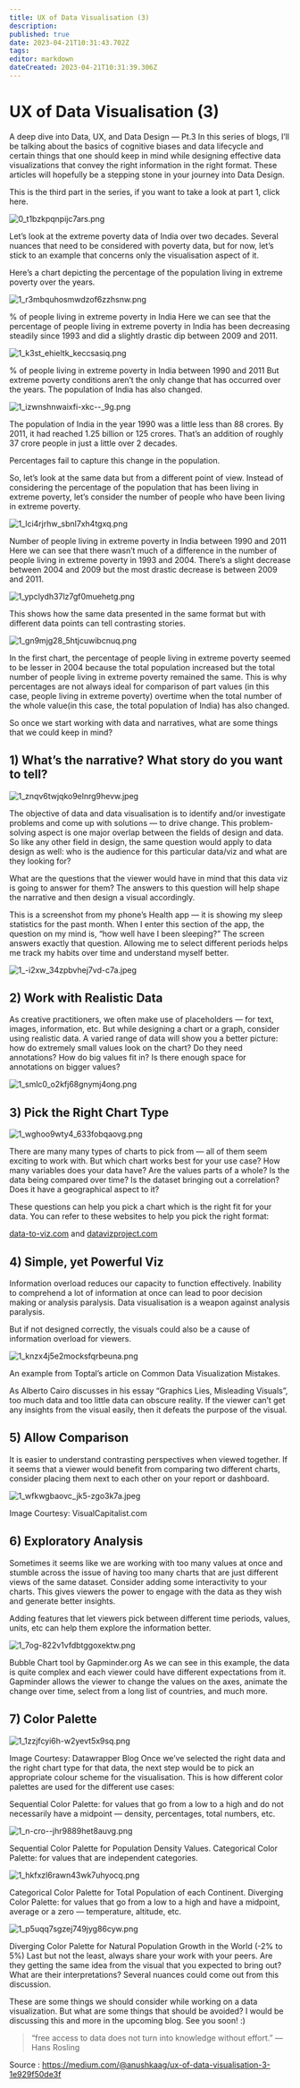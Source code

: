 ```yaml
---
title: UX of Data Visualisation (3)
description: 
published: true
date: 2023-04-21T10:31:43.702Z
tags: 
editor: markdown
dateCreated: 2023-04-21T10:31:39.306Z
---
```


# UX of Data Visualisation (3)



A deep dive into Data, UX, and Data Design — Pt.3
In this series of blogs, I’ll be talking about the basics of cognitive biases and data lifecycle and certain things that one should keep in mind while designing effective data visualizations that convey the right information in the right format. These articles will hopefully be a stepping stone in your journey into Data Design.

This is the third part in the series, if you want to take a look at part 1, click here.

![0_t1bzkpqnpijc7ars.png](/assets/img/developpement/tempo/0_t1bzkpqnpijc7ars.png)

Let’s look at the extreme poverty data of India over two decades. Several nuances that need to be considered with poverty data, but for now, let’s stick to an example that concerns only the visualisation aspect of it.

Here’s a chart depicting the percentage of the population living in extreme poverty over the years.

![1_r3mbquhosmwdzof6zzhsnw.png](/assets/img/developpement/tempo/1_r3mbquhosmwdzof6zzhsnw.png)



% of people living in extreme poverty in India
Here we can see that the percentage of people living in extreme poverty in India has been decreasing steadily since 1993 and did a slightly drastic dip between 2009 and 2011.

![1_k3st_ehieltk_keccsasiq.png](/assets/img/developpement/tempo/1_k3st_ehieltk_keccsasiq.png)


% of people living in extreme poverty in India between 1990 and 2011
But extreme poverty conditions aren’t the only change that has occurred over the years. The population of India has also changed.

![1_izwnshnwaixfi-xkc--_9g.png](/assets/img/developpement/tempo/1_izwnshnwaixfi-xkc--_9g.png)


The population of India in the year 1990 was a little less than 88 crores.
By 2011, it had reached 1.25 billion or 125 crores. That’s an addition of roughly 37 crore people in just a little over 2 decades.

Percentages fail to capture this change in the population.

So, let’s look at the same data but from a different point of view. Instead of considering the percentage of the population that has been living in extreme poverty, let’s consider the number of people who have been living in extreme poverty.

![1_lci4rjrhw_sbnl7xh4tgxq.png](/assets/img/developpement/tempo/1_lci4rjrhw_sbnl7xh4tgxq.png)


Number of people living in extreme poverty in India between 1990 and 2011
Here we can see that there wasn’t much of a difference in the number of people living in extreme poverty in 1993 and 2004. There’s a slight decrease between 2004 and 2009 but the most drastic decrease is between 2009 and 2011.

![1_ypclydh37lz7gf0muehetg.png](/assets/img/developpement/tempo/1_ypclydh37lz7gf0muehetg.png)


This shows how the same data presented in the same format but with different data points can tell contrasting stories.

![1_gn9mjg28_5htjcuwibcnuq.png](/assets/img/developpement/tempo/1_gn9mjg28_5htjcuwibcnuq.png)


In the first chart, the percentage of people living in extreme poverty seemed to be lesser in 2004 because the total population increased but the total number of people living in extreme poverty remained the same. This is why percentages are not always ideal for comparison of part values (in this case, people living in extreme poverty) overtime when the total number of the whole value(in this case, the total population of India) has also changed.

So once we start working with data and narratives, what are some things that we could keep in mind?

## 1) What’s the narrative? What story do you want to tell?

![1_znqv6twjqko9elnrg9hevw.jpeg](/assets/img/developpement/tempo/1_znqv6twjqko9elnrg9hevw.jpeg)


The objective of data and data visualisation is to identify and/or investigate problems and come up with solutions — to drive change. This problem-solving aspect is one major overlap between the fields of design and data. So like any other field in design, the same question would apply to data design as well: who is the audience for this particular data/viz and what are they looking for?

What are the questions that the viewer would have in mind that this data viz is going to answer for them? The answers to this question will help shape the narrative and then design a visual accordingly.

This is a screenshot from my phone’s Health app — it is showing my sleep statistics for the past month. When I enter this section of the app, the question on my mind is, “how well have I been sleeping?” The screen answers exactly that question. Allowing me to select different periods helps me track my habits over time and understand myself better.

![1_-i2xw_34zpbvhej7vd-c7a.jpeg](/assets/img/developpement/tempo/1_-i2xw_34zpbvhej7vd-c7a.jpeg)


## 2) Work with Realistic Data
As creative practitioners, we often make use of placeholders — for text, images, information, etc. But while designing a chart or a graph, consider using realistic data. A varied range of data will show you a better picture: how do extremely small values look on the chart? Do they need annotations? How do big values fit in? Is there enough space for annotations on bigger values?

![1_smlc0_o2kfj68gnymj4ong.png](/assets/img/developpement/tempo/1_smlc0_o2kfj68gnymj4ong.png)


## 3) Pick the Right Chart Type

![1_wghoo9wty4_633fobqaovg.png](/assets/img/developpement/tempo/1_wghoo9wty4_633fobqaovg.png)

There are many many types of charts to pick from — all of them seem exciting to work with. But which chart works best for your use case? How many variables does your data have? Are the values parts of a whole? Is the data being compared over time? Is the dataset bringing out a correlation? Does it have a geographical aspect to it?

These questions can help you pick a chart which is the right fit for your data. You can refer to these websites to help you pick the right format:

[data-to-viz.com](https://www.data-to-viz.com/#explore) and [datavizproject.com](https://www.data-to-viz.com/#explore)

## 4) Simple, yet Powerful Viz
Information overload reduces our capacity to function effectively. Inability to comprehend a lot of information at once can lead to poor decision making or analysis paralysis. Data visualisation is a weapon against analysis paralysis.

But if not designed correctly, the visuals could also be a cause of information overload for viewers.

![1_knzx4j5e2mocksfqrbeuna.png](/assets/img/developpement/tempo/1_knzx4j5e2mocksfqrbeuna.png)


An example from Toptal’s article on Common Data Visualization Mistakes.

As Alberto Cairo discusses in his essay “Graphics Lies, Misleading Visuals”, too much data and too little data can obscure reality. If the viewer can’t get any insights from the visual easily, then it defeats the purpose of the visual.

## 5) Allow Comparison
It is easier to understand contrasting perspectives when viewed together. If it seems that a viewer would benefit from comparing two different charts, consider placing them next to each other on your report or dashboard.

![1_wfkwgbaovc_jk5-zgo3k7a.jpeg](/assets/img/developpement/tempo/1_wfkwgbaovc_jk5-zgo3k7a.jpeg)

Image Courtesy: VisualCapitalist.com

## 6) Exploratory Analysis
Sometimes it seems like we are working with too many values at once and stumble across the issue of having too many charts that are just different views of the same dataset. Consider adding some interactivity to your charts. This gives viewers the power to engage with the data as they wish and generate better insights.

Adding features that let viewers pick between different time periods, values, units, etc can help them explore the information better.

![1_7og-822v1vfdbtggoxektw.png](/assets/img/developpement/tempo/1_7og-822v1vfdbtggoxektw.png)


Bubble Chart tool by Gapminder.org
As we can see in this example, the data is quite complex and each viewer could have different expectations from it. Gapminder allows the viewer to change the values on the axes, animate the change over time, select from a long list of countries, and much more.

## 7) Color Palette

![1_1zzjfcyi6h-w2yevt5x9sq.png](/assets/img/developpement/tempo/1_1zzjfcyi6h-w2yevt5x9sq.png)

Image Courtesy: Datawrapper Blog
Once we’ve selected the right data and the right chart type for that data, the next step would be to pick an appropriate colour scheme for the visualisation. This is how different color palettes are used for the different use cases:

Sequential Color Palette: for values that go from a low to a high and do not necessarily have a midpoint — density, percentages, total numbers, etc.

![1_n-cro--jhr9889het8auvg.png](/assets/img/developpement/tempo/1_n-cro--jhr9889het8auvg.png)


Sequential Color Palette for Population Density Values.
Categorical Color Palette: for values that are independent categories.

![1_hkfxzl6rawn43wk7uhyocq.png](/assets/img/developpement/tempo/1_hkfxzl6rawn43wk7uhyocq.png)


Categorical Color Palette for Total Population of each Continent.
Diverging Color Palette: for values that go from a low to a high and have a midpoint, average or a zero — temperature, altitude, etc.

![1_p5uqq7sgzej749jyg86cyw.png](/assets/img/developpement/tempo/1_p5uqq7sgzej749jyg86cyw.png)

Diverging Color Palette for Natural Population Growth in the World (-2% to 5%)
Last but not the least, always share your work with your peers. Are they getting the same idea from the visual that you expected to bring out? What are their interpretations? Several nuances could come out from this discussion.

These are some things we should consider while working on a data visualization. But what are some things that should be avoided? I would be discussing this and more in the upcoming blog. See you soon! :)

> “free access to data does not turn into knowledge without effort.”
> — Hans Rosling


Source : https://medium.com/@anushkaag/ux-of-data-visualisation-3-1e929f50de3f